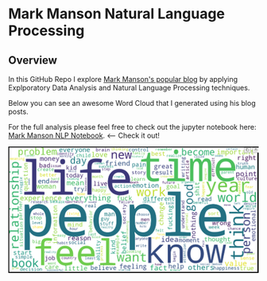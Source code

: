 # Mark Manson Natural Language Processing

## Overview 
In this GitHub Repo I explore [Mark Manson's popular blog](https://markmanson.net/) by applying Explporatory Data Analysis and Natural Language Processing techniques. 

Below you can see an awesome Word Cloud that I generated using his blog posts. 

For the full analysis please feel free to check out the jupyter notebook here: [Mark Manson NLP Notebook](./main/analyze.ipynb). <-- Check it out!

![word-cloud](./readme/word-cloud.png)